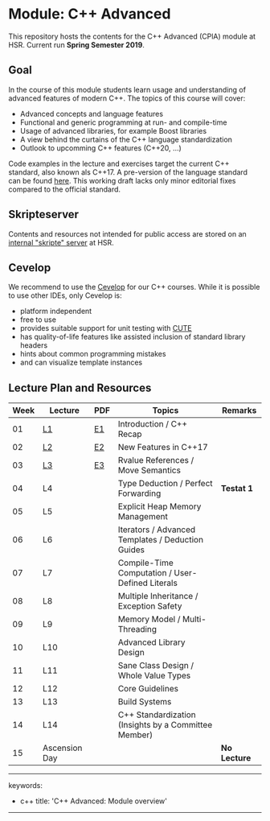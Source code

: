 # Module: C++ Advanced

This repository hosts the contents for the C++ Advanced (CPlA) module at
HSR. Current run **Spring Semester 2019**.

## Goal

In the course of this module students learn usage and understanding of
advanced features of modern C++. The topics of this course will cover:

-   Advanced concepts and language features
-   Functional and generic programming at run- and compile-time
-   Usage of advanced libraries, for example Boost libraries
-   A view behind the curtains of the C++ language standardization
-   Outlook to upcomming C++ features (C++20, ...)

Code examples in the lecture and exercises target the current C++
standard, also known als C++17. A pre-version of the language standard
can be found
[here](http://www.open-std.org/jtc1/sc22/wg21/docs/papers/2017/n4659.pdf).
This working draft lacks only minor editorial fixes compared to the
official standard.

## Skripteserver

Contents and resources not intended for public access are stored on an
[internal "skripte"
server](https://skripte.hsr.ch/Informatik/Fachbereich/C++_Advanced/CplA/)
at HSR.

## Cevelop

We recommend to use the [Cevelop](https://www.cevelop.com) for our C++
courses. While it is possible to use other IDEs, only Cevelop is:

-   platform independent
-   free to use
-   provides suitable support for unit testing with
    [CUTE](https://www.cute-test.com)
-   has quality-of-life features like assisted inclusion of standard
    library headers
-   hints about common programming mistakes
-   and can visualize template instances

## Lecture Plan and Resources

| Week | Lecture                | PDF                                                          | Topics                                               | Remarks        |
|------|------------------------|--------------------------------------------------------------|------------------------------------------------------|----------------|
| 01   | [L1](week01/README.md) | [E1](/../-/jobs/artifacts/master/file/week01.pdf?job=week01) | Introduction / C++ Recap                             |                |
| 02   | [L2](week02/README.md) | [E2](/../-/jobs/artifacts/master/file/week02.pdf?job=week02) | New Features in C++17                                |                |
| 03   | [L3](week03/README.md) | [E3](/../-/jobs/artifacts/master/file/week03.pdf?job=week03) | Rvalue References / Move Semantics                   |                |
| 04   | L4                     |                                                              | Type Deduction / Perfect Forwarding                  | **Testat 1**   |
| 05   | L5                     |                                                              | Explicit Heap Memory Management                      |                |
| 06   | L6                     |                                                              | Iterators / Advanced Templates / Deduction Guides    |                |
| 07   | L7                     |                                                              | Compile-Time Computation / User-Defined Literals     |                |
| 08   | L8                     |                                                              | Multiple Inheritance / Exception Safety              |                |
| 09   | L9                     |                                                              | Memory Model / Multi-Threading                       |                |
| 10   | L10                    |                                                              | Advanced Library Design                              |                |
| 11   | L11                    |                                                              | Sane Class Design / Whole Value Types                |                |
| 12   | L12                    |                                                              | Core Guidelines                                      |                |
| 13   | L13                    |                                                              | Build Systems                                        |                |
| 14   | L14                    |                                                              | C++ Standardization (Insights by a Committee Member) |                |
| 15   | Ascension Day          |                                                              |                                                      | **No Lecture** |

---
keywords:
- c++
title: 'C++ Advanced: Module overview'
---

